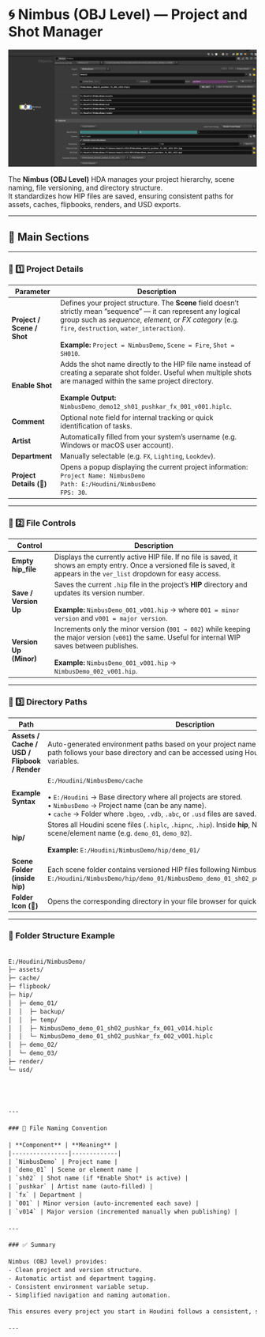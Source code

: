 # 🌀 Nimbus (OBJ Level) — Project and Shot Manager

![Nimbus OBJ HDA](../images/obj_nimbus.png)

The **Nimbus (OBJ Level)** HDA manages your project hierarchy, scene naming, file versioning, and directory structure.  
It standardizes how HIP files are saved, ensuring consistent paths for assets, caches, flipbooks, renders, and USD exports.

---

## 🌟 Main Sections

---

### 🔹 1️⃣ Project Details

| **Parameter** | **Description** |
|----------------|-----------------|
| **Project / Scene / Shot** | Defines your project structure. The **Scene** field doesn’t strictly mean “sequence” — it can represent any logical group such as *sequence*, *element*, or *FX category* (e.g. `fire`, `destruction`, `water_interaction`).<br><br>**Example:** `Project = NimbusDemo`, `Scene = Fire`, `Shot = SH010`. |
| **Enable Shot** | Adds the shot name directly to the HIP file name instead of creating a separate shot folder. Useful when multiple shots are managed within the same project directory.<br><br>**Example Output:** `NimbusDemo_demo12_sh01_pushkar_fx_001_v001.hiplc`. |
| **Comment** | Optional note field for internal tracking or quick identification of tasks. |
| **Artist** | Automatically filled from your system’s username (e.g. Windows or macOS user account). |
| **Department** | Manually selectable (e.g. `FX`, `Lighting`, `Lookdev`). |
| **Project Details (📄)** | Opens a popup displaying the current project information:<br>`Project Name: NimbusDemo`<br>`Path: E:/Houdini/NimbusDemo`<br>`FPS: 30`. |

---

### 🧩 2️⃣ File Controls

| **Control** | **Description** |
|--------------|----------------|
| **Empty hip_file** | Displays the currently active HIP file. If no file is saved, it shows an empty entry. Once a versioned file is saved, it appears in the `ver_list` dropdown for easy access. |
| **Save / Version Up** | Saves the current `.hip` file in the project’s **HIP** directory and updates its version number.<br><br>**Example:** `NimbusDemo_001_v001.hip` → where `001 = minor version` and `v001 = major version`. |
| **Version Up (Minor)** | Increments only the minor version (`001 → 002`) while keeping the major version (`v001`) the same. Useful for internal WIP saves between publishes.<br><br>**Example:** `NimbusDemo_001_v001.hip` → `NimbusDemo_002_v001.hip`. |

---

### 📂 3️⃣ Directory Paths

| **Path** | **Description** |
|-----------|----------------|
| **Assets / Cache / USD / Flipbook / Render** | Auto-generated environment paths based on your project name and scene setup. Each path follows your base directory and can be accessed using Houdini’s environment variables. |
| **Example Syntax** | `E:/Houdini/NimbusDemo/cache`<br><br>• `E:/Houdini` → Base directory where all projects are stored.<br>• `NimbusDemo` → Project name (can be any name).<br>• `cache` → Folder where `.bgeo`, `.vdb`, `.abc`, or `.usd` files are saved. |
| **hip/** | Stores all Houdini scene files (`.hiplc`, `.hipnc`, `.hip`). Inside **hip**, Nimbus creates a folder per scene/element name (e.g. `demo_01`, `demo_02`).<br><br>**Example:** `E:/Houdini/NimbusDemo/hip/demo_01/` |
| **Scene Folder (inside hip)** | Each scene folder contains versioned HIP files following Nimbus’ naming convention:<br>`E:/Houdini/NimbusDemo/hip/demo_01/NimbusDemo_demo_01_sh02_pushkar_fx_001_v014.hiplc`. |
| **Folder Icon (📁)** | Opens the corresponding directory in your file browser for quick navigation. |

---

### 🧱 Folder Structure Example


```html

E:/Houdini/NimbusDemo/
├─ assets/
├─ cache/
├─ flipbook/
├─ hip/
│  ├─ demo_01/
│  │  ├─ backup/
│  │  ├─ temp/
│  │  ├─ NimbusDemo_demo_01_sh02_pushkar_fx_001_v014.hiplc
│  │  └─ NimbusDemo_demo_01_sh02_pushkar_fx_002_v001.hiplc
│  ├─ demo_02/
│  └─ demo_03/
├─ render/
└─ usd/




---

### 🧾 File Naming Convention

| **Component** | **Meaning** |
|----------------|-------------|
| `NimbusDemo` | Project name |
| `demo_01` | Scene or element name |
| `sh02` | Shot name (if *Enable Shot* is active) |
| `pushkar` | Artist name (auto-filled) |
| `fx` | Department |
| `001` | Minor version (auto-incremented each save) |
| `v014` | Major version (incremented manually when publishing) |

---

### ✅ Summary

Nimbus (OBJ level) provides:
- Clean project and version structure.
- Automatic artist and department tagging.
- Consistent environment variable setup.
- Simplified navigation and naming automation.

This ensures every project you start in Houdini follows a consistent, scalable pipeline — ideal for both solo and team workflows.

---




